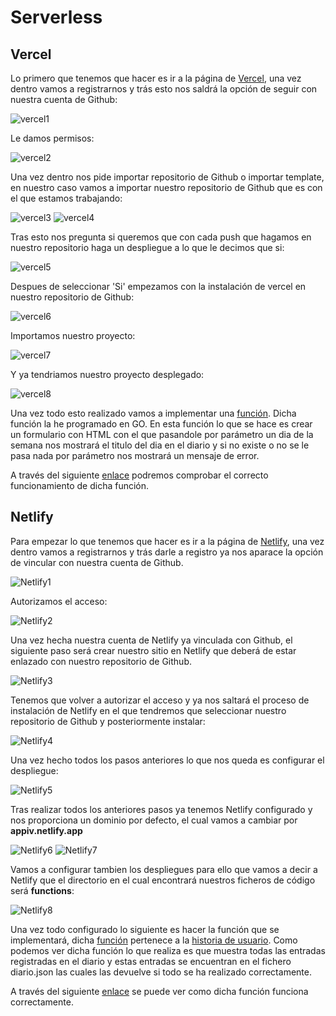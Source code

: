 # Serverless

## Vercel

Lo primero que tenemos que hacer es ir a la página de [Vercel](https://vercel.com/), una vez dentro vamos a registrarnos y trás esto nos saldrá la opción de seguir con nuestra cuenta de Github:

![vercel1](../image/vercel1.png)

Le damos permisos: 

![vercel2](../image/vercel2.png)

Una vez dentro nos pide importar repositorio de Github o importar template, en nuestro caso vamos a importar nuestro repositorio de Github que es con el que estamos trabajando:

![vercel3](../image/vercel3.png)
![vercel4](../image/vercel4.png)

Tras esto nos pregunta si queremos que con cada push que hagamos en nuestro repositorio haga un despliegue a lo que le decimos que si:

![vercel5](../image/vercel5.png)

Despues de seleccionar 'Si' empezamos con la instalación de vercel en nuestro repositorio de Github:

![vercel6](../image/vercel6.png)

Importamos nuestro proyecto:

![vercel7](../image/vercel7.png)

Y ya tendriamos nuestro proyecto desplegado:

![vercel8](../image/vercel8.png)

Una vez todo esto realizado vamos a implementar una [función](https://github.com/juanalberto58/AppIV/blob/master/api/diario.go). Dicha función la he programado en GO. En esta función lo que se hace es crear un formulario con HTML con el que pasandole por parámetro un dia de la semana nos mostrará el titulo del dia en el diario y si no existe o no se le pasa nada por parámetro nos mostrará un mensaje de error. 

A través del siguiente [enlace](https://app-iv-g27e35if3.vercel.app/api/diario) podremos comprobar el correcto funcionamiento de dicha función. 



## Netlify

Para empezar lo que tenemos que hacer es ir a la página de [Netlify](https://www.netlify.com/), una vez dentro vamos a registrarnos y trás darle a registro ya nos aparace la opción de vincular con nuestra cuenta de Github.

![Netlify1](../image/netlify1.png)

Autorizamos el acceso:

![Netlify2](../image/netlify2.png)

Una vez hecha nuestra cuenta de Netlify ya vinculada con Github, el siguiente paso será crear nuestro sitio en Netlify que deberá de estar enlazado con nuestro repositorio de Github.

![Netlify3](../image/netlify3.png)

Tenemos que volver a autorizar el acceso y ya nos saltará el proceso de instalación de Netlify en el que tendremos que seleccionar nuestro repositorio de Github y posteriormente instalar: 

![Netlify4](../image/netlify4.png)

Una vez hecho todos los pasos anteriores lo que nos queda es configurar el despliegue:

![Netlify5](../image/netlify5.png)

Tras realizar todos los anteriores pasos ya tenemos Netlify configurado y nos proporciona un dominio por defecto, el cual vamos a cambiar por **appiv.netlify.app**

![Netlify6](../image/netlify6.png)
![Netlify7](../image/netlify7.png)

Vamos a configurar tambien los despliegues para ello que vamos a decir a Netlify que el directorio en el cual encontrará nuestros ficheros de código será **functions**:

![Netlify8](../image/netlify8.png)

Una vez todo configurado lo siguiente es hacer la función que se implementará, dicha [función](https://github.com/juanalberto58/AppIV/blob/master/functions/diario.js) pertenece a la [historia de usuario](https://github.com/juanalberto58/AppIV/issues/32).
Como podemos ver dicha función lo que realiza es que muestra todas las entradas registradas en el diario y estas entradas se encuentran en el fichero diario.json las cuales las devuelve si todo se ha realizado correctamente.

A través del siguiente [enlace](https://appiv.netlify.app/.netlify/functions/diario) se puede ver como dicha función funciona correctamente. 
